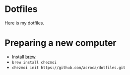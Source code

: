 # Dotfiles

Here is my dotfiles.

# Preparing a new computer

- Install [brew](https://brew.sh/)
- `brew install chezmoi`
- `chezmoi init https://github.com/acroca/dotfiles.git`
